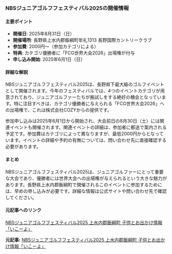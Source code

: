 ### NBSジュニアゴルフフェスティバル2025の開催情報

#### 主要ポイント
- **開催日**: 2025年8月31日（日）
- **開催場所**: 長野県上水内郡飯綱町牟礼1313 長野国際カントリークラブ
- **参加費**: 2000円〜（参加カテゴリによる）
- **特典**: カテゴリ優勝者に「FCG世界大会2026」出場権が付与
- **申し込み開始**: 2025年6月1日（日）

#### 詳細な解説

NBSジュニアゴルフフェスティバル2025は、長野県下最大級のゴルフイベントとして開催されます。今年のフェスティバルでは、4つのイベントカテゴリが用意されており、ジュニアゴルファーたちが腕試しをする絶好の機会となっています。特に注目すべきは、カテゴリ優勝者に与えられる「FCG世界大会2026」への出場権で、これは株式会社COZYからの提供です。

参加申し込みは2025年6月1日から開始され、大会前日の8月30日（土）には関連イベントも開催されます。関連イベントの詳細は、参加者に郵送で案内される予定です。参加費はカテゴリによって異なりますが、最低2000円からとなっています。イベントの詳細や予約の有無については、問い合わせ先に直接確認する必要があります。

#### まとめ

NBSジュニアゴルフフェスティバル2025は、ジュニアゴルファーにとって重要な大会であり、優勝者には世界大会への出場権が与えられるという大きな魅力があります。長野県上水内郡飯綱町で開催されるこのイベントに参加するためには、早めの申し込みが必要です。詳細な情報は公式サイトや問い合わせ先で確認してください。

#### 元記事へのリンク
[NBSジュニアゴルフフェスティバル2025 上水内郡飯綱町 子供とお出かけ情報「いこーよ」](https://iko-yo.net/events/12345)

**元記事:** [NBSジュニアゴルフフェスティバル2025 上水内郡飯綱町 子供とお出かけ情報「いこーよ」](https://iko-yo.net/events/495489)